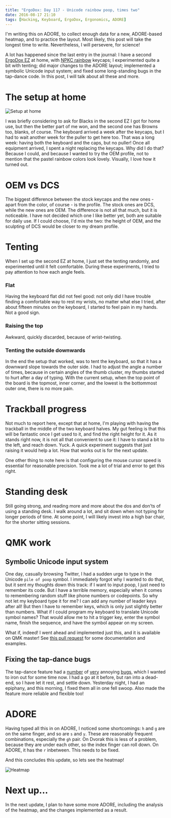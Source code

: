 ```yaml
---
title: "ErgoDox: Day 117 - Unicode rainbow poop, times two"
date: 2016-08-17 21:10
tags: [Hacking, Keyboard, ErgoDox, Ergonomics, ADORE]
---
```


I'm writing this on ADORE, to collect enough data for a new, ADORE-based
heatmap, and to practice the layout. Most likely, this post will take the
longest time to write. Nevertheless, I will persevere, for science!

A lot has happened since the last entry in the journal: I have a second
[ErgoDox EZ][ez] at home, with [NPKC rainbow][npkc] keycaps; I experimented
quite a bit with tenting; did major changes to the ADORE layout; implemented a
symbolic Unicode input system; and fixed some long-standing bugs in the
tap-dance code. In this post, I will talk about all these and more.

 [ez]: https://ergodox-ez.com/
 [npkc]: https://www.massdrop.com/buy/npkc-rainbow-keycaps?mode=guest_open

<!-- more -->

# The setup at home

 ![Setup at home](/assets/asylum/images/posts/ergodox-day-117/ez-npkc-rainbow.jpg)

I was briefly considering to ask for Blacks in the second EZ I got for home use,
but then the better part of me won, and the second one has Browns too, blanks,
of course. The keyboard arrived a week after the keycaps, but I had to wait
another week for the puller to get here too. That was a long week: having both
the keyboard and the caps, but no puller! Once all equipment arrived, I spent a
night replacing the keycaps. Why did I do that? Because I could, and because I
wanted to try the OEM profile, not to mention that the pastel rainbow colors
look lovely. Visually, I love how it turned out.

# OEM vs DCS

The biggest difference between the stock keycaps and the new ones - apart from
the color, of course - is the profile. The stock ones are DCS, while the new
ones are OEM. The difference is not all that much, but it is noticeable. I have
not decided which one I like better yet, both are suitable for daily use. If I
could choose, I'd mix the two: the height of OEM, and the sculpting of DCS would
be closer to my dream profile.

# Tenting

When I set up the second EZ at home, I just set the tenting randomly, and
experimented until it felt comfortable. During these experiments, I tried to pay
attention to how each angle feels.

### Flat

Having the keyboard flat did not feel good: not only did I have trouble finding
a comfortable way to rest my wrists, no matter what else I tried, after about
fifteen minutes on the keyboard, I started to feel pain in my hands. Not a good
sign.

### Raising the top

Awkward, quickly discarded, because of wrist-twisting.

### Tenting the outside downwards

In the end the setup that worked, was to tent the keyboard, so that it has a
downward slope towards the outer side. I had to adjust the angle a number of
times, because in certain angles of the thumb cluster, my thumbs started to hurt
after a day of typing. With the current setup, when the top point of the board
is the topmost, inner corner, and the lowest is the bottommost outer one, there
is no more pain.

# Trackball progress

Not much to report here, except that at home, I'm playing with having the
trackball in the middle of the two keyboard halves. My gut feeling is that this
will be fantastic once I get used to it, and find the right height for it. As it
stands right now, it is not all that convenient to use it: I have to stand a bit
to the left, and reach down. Yuck. A quick experiment suggests that just raising
it would help a lot. How that works out is for the next update.

One other thing to note here is that configuring the mouse cursor speed is
essential for reasonable precision. Took me a lot of trial and error to get this
right.

# Standing desk

Still going strong, and reading more and more about the dos and don'ts of using
a standing desk. I walk around a lot, and sit down when not typing for longer
periods of time. At some point, I will likely invest into a high bar chair, for
the shorter sitting sessions.

# QMK work

## Symbolic Unicode input system

One day, casually browsing Twitter, I had a sudden urge to type in the Unicode
`pile of poop` symbol. I immediately forgot why I wanted to do that, but it sent
my thoughts down this track: if I want to input poop, I just need to remember
its code. But I have a terrible memory, especially when it comes to remembering
random stuff like phone numbers or codepoints. So why not let my keyboard type
it for me? I can add any number of leader keys after all! But then I have to
remember keys, which is only just slightly better than numbers. What if I could
program my keyboard to translate Unicode symbol names? That would allow me to
hit a trigger key, enter the symbol name, finish the sequence, and have the
symbol appear on my screen.

What if, indeed! I went ahead and implemented just this, and it is available on
QMK master! See [this pull request][pr:ucis] for some documentation and
examples.

 [pr:ucis]: https://github.com/jackhumbert/qmk_firmware/pull/635#issue-171145190

## Fixing the tap-dance bugs

The tap-dance feature had a [number][td:bug-1] of [very][td:bug-2] annoying
[bugs][td:bug-3], which I wanted to iron out for some time now. I had a go at it
before, but ran into a dead-end, so I have let it rest, and settle down.
Yesterday night, I had an epiphany, and this morning, I fixed them all in one
fell swoop. Also made the feature more reliable and flexible too!

 [td:bug-1]: https://github.com/jackhumbert/qmk_firmware/issues/527
 [td:bug-2]: https://github.com/jackhumbert/qmk_firmware/issues/563
 [td:bug-3]: https://github.com/jackhumbert/qmk_firmware/issues/574

# ADORE

Having typed all this in on ADORE, I noticed some shortcomings: `h` and `g` are
on the same finger, and so are `s` and `y`. These are reasonably frequent
combinations, especially the `gh` pair. On Dvorak this is less of a problem,
because they are under each other, so the index finger can roll down. On ADORE,
it has the `r` inbetween. This needs to be fixed.

And this concludes this update, so lets see the heatmap!

 ![Heatmap](/assets/asylum/images/posts/ergodox-day-117/heatmap-1.png)

# Next up...

In the next update, I plan to have some more ADORE, including the analysis of
the heatmap, and the changes implemented as a result.

